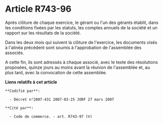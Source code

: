 # Article R743-96

Après clôture de chaque exercice, le gérant ou l'un des gérants établit, dans les conditions fixées par les statuts, les
comptes annuels de la société et un rapport sur les résultats de la société.

Dans les deux mois qui suivent la clôture de l'exercice, les documents visés à l'alinéa précédent sont soumis à l'approbation
de l'assemblée des associés.

A cette fin, ils sont adressés à chaque associé, avec le texte des résolutions proposées, quinze jours au moins avant la
réunion de l'assemblée et, au plus tard, avec la convocation de cette assemblée.

**Liens relatifs à cet article**

	**Codifié par**:

	  - Décret n°2007-431 2007-03-25 JORF 27 mars 2007

	**Cité par**:

	  - Code de commerce. - art. R743-97 (V)
